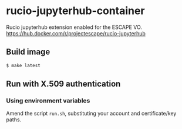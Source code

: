 # rucio-jupyterhub-container

Rucio jupyterhub extension enabled for the ESCAPE VO.
https://hub.docker.com/r/projectescape/rucio-jupyterhub

## Build image

```bash
$ make latest
```

## Run with X.509 authentication

### Using environment variables

Amend the script `run.sh`, substituting your account and certificate/key paths.

